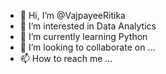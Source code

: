 - 👋 Hi, I’m @VajpayeeRitika
- 👀 I’m interested in Data Analytics
- 🌱 I’m currently learning Python
- 💞️ I’m looking to collaborate on ...  
- 📫 How to reach me ...

<!---
VajpayeeRitika/VajpayeeRitika is a ✨ special ✨ repository because its `README.md` (this file) appears on your GitHub profile.
You can click the Preview link to take a look at your changes.
--->
